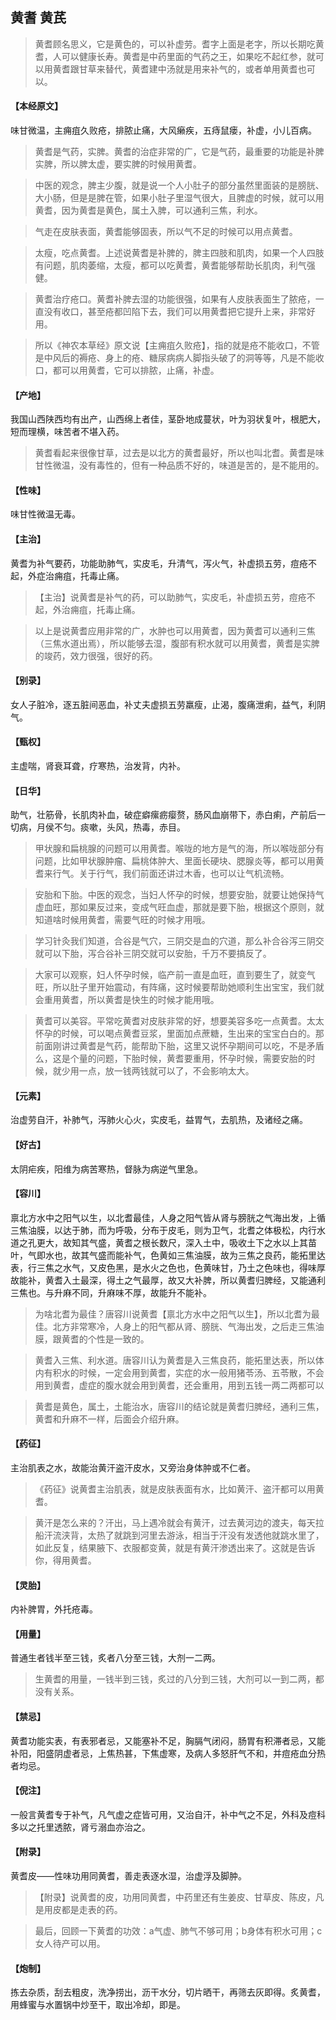 ## 黄耆 黄芪

> 黄耆顾名思义，它是黄色的，可以补虚劳。耆字上面是老字，所以长期吃黄耆，人可以健康长寿。黄耆是中药里面的气药之王，如果吃不起红参，就可以用黄耆跟甘草来替代，黄耆建中汤就是用来补气的，或者单用黄耆也可以。

#### 【本经原文】
味甘微温，主痈疽久败疮，排脓止痛，大风癞疾，五痔鼠瘘，补虚，小儿百病。

> 黄耆是气药，实脾。黄耆的治症非常的广，它是气药，最重要的功能是补脾实脾，所以脾太虚，要实脾的时候用黄耆。

> 中医的观念，脾主少腹，就是说一个人小肚子的部分虽然里面装的是膀胱、大小肠，但是是脾在管，如果小肚子里湿气很大，且脾虚的时候，就可以用黄耆，因为黄耆是黄色，属土入脾，可以通利三焦，利水。

> 气走在皮肤表面，黄耆能够固表，所以气不足的时候可以用点黄耆。

> 太瘦，吃点黄耆。上述说黄耆是补脾的，脾主四肢和肌肉，如果一个人四肢有问题，肌肉萎缩，太瘦，都可以吃黄耆，黄耆能够帮助长肌肉，利气强健。

> 黄耆治疗疮口。黄耆补脾去湿的功能很强，如果有人皮肤表面生了脓疮，一直没有收口，甚至疮都凹陷下去，我们可以用黄耆把它提升上来，非常好用。

> 所以《神农本草经》原文说【主痈疽久败疮】，指的就是疮不能收口，不管是中风后的褥疮、身上的疮、糖尿病病人脚指头破了的洞等等，凡是不能收口，都可以用黄耆，它可以排脓，止痛，补虚。

#### 【产地】
我国山西陕西均有出产，山西绵上者佳，茎卧地成蔓状，叶为羽状复叶，根肥大，短而理横，味苦者不堪入药。

> 黄耆看起来很像甘草，过去是以北方的黄耆最好，所以也叫北耆。黄耆是味甘性微温，没有毒性的，但有一种品质不好的，味道是苦的，是不能用的。

#### 【性味】
味甘性微温无毒。
#### 【主治】
黄耆为补气要药，功能助肺气，实皮毛，升清气，泻火气，补虚损五劳，痘疮不起，外症治痈疽，托毒止痛。

> 【主治】说黄耆是补气的药，可以助肺气，实皮毛，补虚损五劳，痘疮不起，外治痈疽，托毒止痛。

> 以上是说黄耆应用非常的广，水肿也可以用黄耆，因为黄耆可以通利三焦（三焦水道出焉），所以能够去湿，腹部有积水就可以用黄耆，黄耆是实脾的竣药，效力很强，很好的药。

#### 【别录】
女人子脏冷，逐五脏间恶血，补丈夫虚损五劳羸瘦，止渴，腹痛泄痢，益气，利阴气。
#### 【甄权】
主虚喘，肾衰耳聋，疗寒热，治发背，内补。
#### 【日华】
助气，壮筋骨，长肌肉补血，破症癖瘰疬瘿赘，肠风血崩带下，赤白痢，产前后一切病，月侯不匀。痰嗽，头风，热毒，赤目。

> 甲状腺和扁桃腺的问题可以用黄耆。喉咙的地方是气的海，所以喉咙部分有问题，比如甲状腺肿瘤、扁桃体肿大、里面长硬块、腮腺炎等，都可以用黄耆来行气。关于行气，我们前面还讲过木香，也可以让气机流畅。

> 安胎和下胎。中医的观念，当妇人怀孕的时候，想要安胎，就要让她保持气虚血旺，那如果反过来，变成气旺血虚，那就是要下胎，根据这个原则，就知道啥时候用黄耆，需要气旺的时候才用哦。

> 学习针灸我们知道，合谷是气穴，三阴交是血的穴道，那么补合谷泻三阴交就可以下胎，泻合谷补三阴交就可以安胎，千万不要搞反了。

> 大家可以观察，妇人怀孕时候，临产前一直是血旺，直到要生了，就变气旺，所以肚子里开始震动，有阵痛，这时候要帮助她顺利生出宝宝，我们就会重用黄耆，所以黄耆是快生的时候才能用哦。‍‍‍

> 黄耆可以美容。平常吃黄耆对皮肤非常的好，想要美容多吃一点黄耆。太太怀孕的时候，可以喝点黄耆豆浆，里面加点蔗糖，生出来的宝宝白白的。那前面刚讲过黄耆是气药，能帮助下胎，这里又说怀孕期间可以吃，不是矛盾么，这是个量的问题，下胎时候，黄耆要重用，怀孕时候，需要安胎的时候，就少用一点，放一钱两钱就可以了，不会影响太大。

#### 【元素】
治虚劳自汗，补肺气，泻肺火心火，实皮毛，益胃气，去肌热，及诸经之痛。
#### 【好古】
太阴疟疾，阳维为病苦寒热，督脉为病逆气里急。
#### 【容川】
禀北方水中之阳气以生，以北耆最佳，人身之阳气皆从肾与膀胱之气海出发，上循三焦油膜，以达于肺，而为呼吸，分布于皮毛，则为卫气，北耆之体极松，内行水道之孔更大，故知其气盛，黄耆之根长数尺，深入土中，吸收土下之水以上其苗叶，气即水也，故其气盛而能补气，色黄如三焦油膜，故为三焦之良药，能拓里达表，行三焦之水气，又皮色黑，是水火之色也，色黄味甘，乃土之色味也，得味厚故能补，黄耆入土最深，得土之气最厚，故又大补脾，所以黄耆归脾经，又能通利三焦也。与升麻不同，升麻味不厚，故能升不能补。

> 为啥北耆为最佳？唐容川说黄耆【禀北方水中之阳气以生】，所以北耆为最佳。北方非常寒冷，人身上的阳气都从肾、膀胱、气海出发，之后走三焦油膜，跟黄耆的个性是一致的。‍‍‍‍

> 黄耆入三焦、利水道。唐容川认为黄耆是入三焦良药，能拓里达表，所以体内有积水的时候，一定会用到黄耆，实症的水一般用猪苓汤、五苓散，不会用到黄耆，虚症的腹水就会用到黄耆，还会重用，用到五钱一两二两都可以

> 黄耆是黄色，属土，土能治水，唐容川的结论就是黄耆归脾经，通利三焦，黄耆和升麻不一样，后面会介绍升麻。

#### 【药征】
主治肌表之水，故能治黄汗盗汗皮水，又旁治身体肿或不仁者。

> 《药征》说黄耆主治肌表，就是皮肤表面有水，比如黄汗、盗汗都可以用黄耆。

> 黄汗是怎么来的？汗出，马上遇冷就会有黄汗，过去黄河边的渡夫，每天拉船汗流浃背，太热了就跳到河里去游泳，相当于汗没有发透他就跳水里了，如此反复，结果腋下、衣服都变黄，就是有黄汗渗透出来了。这就是告诉你，得用黄耆。

#### 【灵胎】
内补脾胃，外托疮毒。
#### 【用量】
普通生者钱半至三钱，炙者八分至三钱，大剂一二两。

> 生黄耆的用量，一钱半到三钱，炙过的八分到三钱，大剂可以一到二两，都没有关系。

#### 【禁忌】
黄耆功能实表，有表邪者忌，又能塞补不足，胸膈气闭闷，肠胃有积滞者忌，又能补阳，阳盛阴虚者忌，上焦热甚，下焦虚寒，及病人多怒肝气不和，并痘疮血分热者均忌。
#### 【倪注】
一般言黄耆专于补气，凡气虚之症皆可用，又治自汗，补中气之不足，外科及痘科多以之托里透脓，肾亏溺血亦治之。
#### 【附录】
黄耆皮——性味功用同黄耆，善走表逐水湿，治虚浮及脚肿。

> 【附录】说黄耆的皮，功用同黄耆，中药里还有生姜皮、甘草皮、陈皮，凡是用皮都是走表的药。

> 最后，回顾一下黄耆的功效：a气虚、肺气不够可用；b身体有积水可用；c女人待产可以用。

#### 【炮制】
拣去杂质，刮去粗皮，洗净捞出，沥干水分，切片晒干，再筛去灰即得。炙黄耆，用蜂蜜与水置锅中炒至干，取出冷却，即是。